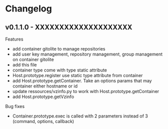 Changelog
=========

## v0.1.1.0 - XXXXXXXXXXXXXXXXXXXX

Features

* add container gitolite to manage repositories
* add user key management, repository management, group management on container gitolite
* add this file
* container type come with type static attribute
* Host.prototype.register use  static type attribute from container
* add Host.prototype.getContainer. Take an options params that may container either hostname or id
* update ressources/vzinfo.py to work with  Host.prototype.getContainer
* add Host.prototype.getVzinfo

Bug fixes

* Container.prototype.exec is called with 2 parameters instead of 3 (command, options, callback)

